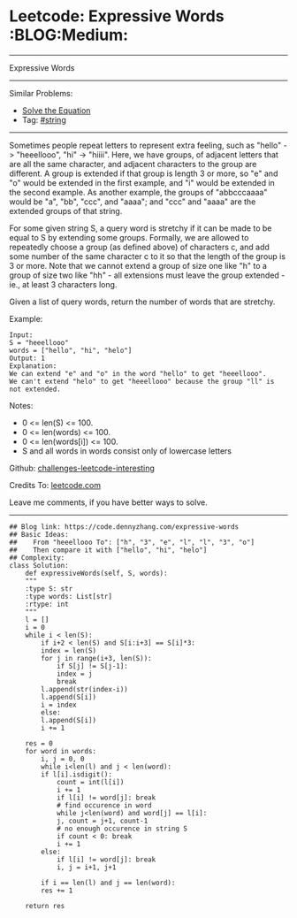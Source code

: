 
# Leetcode: Expressive Words     :BLOG:Medium:

---

Expressive Words  

---

Similar Problems:  

-   [Solve the Equation](https://code.dennyzhang.com/solve-the-equation)
-   Tag: [#string](https://code.dennyzhang.com/tag/string)

---

Sometimes people repeat letters to represent extra feeling, such as "hello" -> "heeellooo", "hi" -> "hiiii".  Here, we have groups, of adjacent letters that are all the same character, and adjacent characters to the group are different.  A group is extended if that group is length 3 or more, so "e" and "o" would be extended in the first example, and "i" would be extended in the second example.  As another example, the groups of "abbcccaaaa" would be "a", "bb", "ccc", and "aaaa"; and "ccc" and "aaaa" are the extended groups of that string.  

For some given string S, a query word is stretchy if it can be made to be equal to S by extending some groups.  Formally, we are allowed to repeatedly choose a group (as defined above) of characters c, and add some number of the same character c to it so that the length of the group is 3 or more.  Note that we cannot extend a group of size one like "h" to a group of size two like "hh" - all extensions must leave the group extended - ie., at least 3 characters long.  

Given a list of query words, return the number of words that are stretchy.  

Example:  

    Input: 
    S = "heeellooo"
    words = ["hello", "hi", "helo"]
    Output: 1
    Explanation: 
    We can extend "e" and "o" in the word "hello" to get "heeellooo".
    We can't extend "helo" to get "heeellooo" because the group "ll" is not extended.

Notes:  

-   0 <= len(S) <= 100.
-   0 <= len(words) <= 100.
-   0 <= len(words[i]) <= 100.
-   S and all words in words consist only of lowercase letters

Github: [challenges-leetcode-interesting](https://github.com/DennyZhang/challenges-leetcode-interesting/tree/master/problems/expressive-words)  

Credits To: [leetcode.com](https://leetcode.com/problems/expressive-words/description/)  

Leave me comments, if you have better ways to solve.  

---

    ## Blog link: https://code.dennyzhang.com/expressive-words
    ## Basic Ideas:
    ##    From "heeellooo To": ["h", "3", "e", "l", "l", "3", "o"]
    ##    Then compare it with ["hello", "hi", "helo"]
    ## Complexity:
    class Solution:
        def expressiveWords(self, S, words):
    	"""
    	:type S: str
    	:type words: List[str]
    	:rtype: int
    	"""
    	l = []
    	i = 0
    	while i < len(S):
    	    if i+2 < len(S) and S[i:i+3] == S[i]*3:
    		index = len(S)
    		for j in range(i+3, len(S)):
    		    if S[j] != S[j-1]:
    			index = j
    			break
    		l.append(str(index-i))
    		l.append(S[i])
    		i = index
    	    else:
    		l.append(S[i])
    		i += 1
    
    	res = 0
    	for word in words:
    	    i, j = 0, 0
    	    while i<len(l) and j < len(word):
    		if l[i].isdigit():
    		    count = int(l[i])
    		    i += 1
    		    if l[i] != word[j]: break
    		    # find occurence in word
    		    while j<len(word) and word[j] == l[i]:
    			j, count = j+1, count-1
    		    # no enough occurence in string S
    		    if count < 0: break
    		    i += 1
    		else:
    		    if l[i] != word[j]: break
    		    i, j = i+1, j+1
    
    	    if i == len(l) and j == len(word):
    		res += 1
    
    	return res

